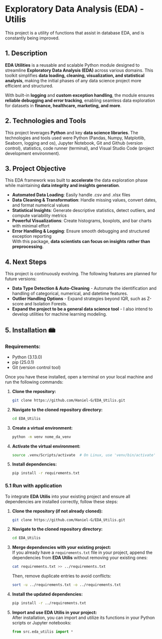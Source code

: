 # Exploratory Data Analysis (EDA) - Utilis

This project is a utility of functions that assist in database EDA, and is constantly being improved.

## 1. Description  
**EDA Utilities** is a reusable and scalable Python module designed to streamline **Exploratory Data Analysis (EDA)** across various domains. This toolkit simplifies **data loading, cleaning, visualization, and statistical analysis**, making the initial phases of any data science project more efficient and structured.  

With built-in **logging** and **custom exception handling**, the module ensures **reliable debugging and error tracking**, enabling seamless data exploration for datasets in **finance, healthcare, marketing, and more**.  

## 2. Technologies and Tools  
This project leverages **Python** and key **data science libraries**. The technologies and tools used were Python (Pandas, Numpy, Matplotlib, Seaborn, logging and os), Jupyter Notebook, Git and Github (version control), statistics, code runner (terminal), and Visual Studio Code (project development environment).

## 3. Project Objective  

This EDA framework was built to **accelerate** the data exploration phase while maintaining **data integrity and insights generation**.  

- **Automated Data Loading**: Easily handle .csv and .xlsx files  
- **Data Cleaning & Transformation**: Handle missing values, convert dates, and format numerical values  
- **Statistical Insights**: Generate descriptive statistics, detect outliers, and compute variability metrics  
- **Powerful Visualizations**: Create histograms, boxplots, and bar charts with minimal effort  
- **Error Handling & Logging**: Ensure smooth debugging and structured exception reporting  
With this package, **data scientists can focus on insights rather than preprocessing**.

## 4. Next Steps  
This project is continuously evolving. The following features are planned for future versions:

- **Data Type Detection & Auto-Cleaning** - Automate the identification and handling of categorical, numerical, and datetime features.
- **Outlier Handling Options** - Expand strategies beyond IQR, such as Z-score and Isolation Forests.
- **Expand the project to be a general data science tool** - I also intend to develop utilities for machine learning modeling.

## 5. Installation 📾  
### Requirements:  
- Python (3.13.0)  
- pip (25.0.1)  
- Git (version control tool)  

Once you have these installed, open a terminal on your local machine and run the following commands:

1. **Clone the repository:**  
   ```bash
   git clone https://github.com/Haniel-G/EDA_Utilis.git
   ```

2. **Navigate to the cloned repository directory:**  
   ```bash
   cd EDA_Utilis
   ```

3. **Create a virtual environment:**  
   ```bash
   python -m venv nome_da_venv
   ```

4. **Activate the virtual environment:**  
   ```bash
   source .venv/Scripts/activate  # On Linux, use 'venv/bin/activate'
   ```

5. **Install dependencies:**  
   ```bash
   pip install -r requirements.txt
   ```

### 5.1 Run with application  
To integrate **EDA Utilis** into your existing project and ensure all dependencies are installed correctly, follow these steps:

1. **Clone the repository (if not already cloned):**  
   ```bash
   git clone https://github.com/Haniel-G/EDA_Utilis.git
   ```

2. **Navigate to the cloned repository directory:**  
   ```bash
   cd EDA_Utilis
   ```

3. **Merge dependencies with your existing project:**  
   If you already have a `requirements.txt` file in your project, append the dependencies from **EDA Utilis** without removing your existing ones:  
   ```bash
   cat requirements.txt >> ../requirements.txt
   ```
   Then, remove duplicate entries to avoid conflicts:  
   ```bash
   sort -u ../requirements.txt -o ../requirements.txt
   ```

4. **Install the updated dependencies:**  
   ```bash
   pip install -r ../requirements.txt
   ```

5. **Import and use EDA Utilis in your project:**  
   After installation, you can import and utilize its functions in your Python scripts or Jupyter notebooks:  
   ```python
   from src.eda_utilis import *
   ```


